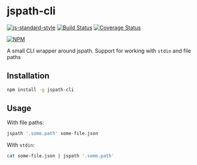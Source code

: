 # jspath-cli
[![js-standard-style](https://img.shields.io/badge/code%20style-standard-brightgreen.svg)](http://standardjs.com/)
[![Build Status](https://travis-ci.org/BoyCook/SpaceUI.png?branch=master)](https://travis-ci.org/cstruct/jspath-cli.svg?branch=master)
[![Coverage Status](https://coveralls.io/repos/github/cstruct/jspath-cli/badge.svg?branch=master)](https://coveralls.io/github/cstruct/jspath-cli?branch=master)

[![NPM](https://nodei.co/npm/jspath-cli.png)](https://nodei.co/npm/jspath-cli)

A small CLI wrapper around jspath. Support for working with `stdin` and file paths

## Installation

```sh
npm install -g jspath-cli
```

## Usage

With file paths:
```sh
jspath '.some.path' some-file.json
```
With `stdin`:
```sh
cat some-file.json | jspath '.some.path'
```
